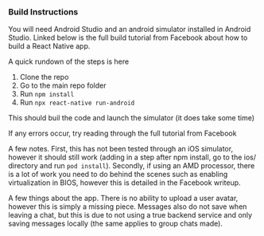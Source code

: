 ### Build Instructions

You will need Android Studio and an android simulator installed in Android Studio. Linked below is the full build tutorial from Facebook about how to build a React Native app.

A quick rundown of the steps is here

1. Clone the repo
2. Go to the main repo folder
3. Run ```npm install```
4. Run ```npx react-native run-android```


This should buil the code and launch the simulator (it does take some time)

If any errors occur, try reading through the full tutorial from Facebook

A few notes. First, this has not been tested through an iOS simulator, however it should still work (adding in a step after npm install, go to the ios/ directory and run ```pod install```). Secondly, if using an AMD processor, there is a lot of work you need to do behind the scenes such as enabling virtualization in BIOS, however this is detailed in the Facebook writeup. 


A few things about the app. There is no ability to upload a user avatar, however this is simply a missing piece. Messages also do not save when leaving a chat, but this is due to not using a true backend service and only saving messages locally (the same applies to group chats made).